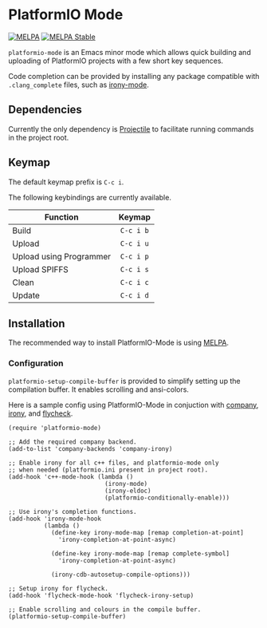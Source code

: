 # PlatformIO Mode
[![MELPA](https://melpa.org/packages/platformio-mode-badge.svg)](https://melpa.org/#/platformio-mode)
[![MELPA Stable](https://stable.melpa.org/packages/platformio-mode-badge.svg)](https://stable.melpa.org/#/platformio-mode)


`platformio-mode` is an Emacs minor mode which allows quick building and uploading of
PlatformIO projects with a few short key sequences.

Code completion can be provided by installing any package compatible with `.clang_complete` files,
such as [irony-mode](https://github.com/Sarcasm/irony-mode).


## Dependencies

Currently the only dependency is [Projectile](https://github.com/bbatsov/projectile)
to facilitate running commands in the project root.


## Keymap

The default keymap prefix is `C-c i`.

The following keybindings are currently available.

| Function                | Keymap    |
| --------                | :-------: |
| Build                   | `C-c i b` |
| Upload                  | `C-c i u` |
| Upload using Programmer | `C-c i p` |
| Upload SPIFFS           | `C-c i s` |
| Clean                   | `C-c i c` |
| Update                  | `C-c i d` |


## Installation

The recommended way to install PlatformIO-Mode is using [MELPA](https://melpa.org/).

### Configuration

`platformio-setup-compile-buffer` is provided to simplify setting up the compilation
buffer. It enables scrolling and ansi-colors.


Here is a sample config using PlatformIO-Mode in conjuction with [company](http://company-mode.github.io/), [irony](https://github.com/Sarcasm/irony-mode), and [flycheck](http://www.flycheck.org/).

```elisp
(require 'platformio-mode)

;; Add the required company backend.
(add-to-list 'company-backends 'company-irony)

;; Enable irony for all c++ files, and platformio-mode only
;; when needed (platformio.ini present in project root).
(add-hook 'c++-mode-hook (lambda ()
                           (irony-mode)
                           (irony-eldoc)
                           (platformio-conditionally-enable)))

;; Use irony's completion functions.
(add-hook 'irony-mode-hook
          (lambda ()
            (define-key irony-mode-map [remap completion-at-point]
              'irony-completion-at-point-async)

            (define-key irony-mode-map [remap complete-symbol]
              'irony-completion-at-point-async)

            (irony-cdb-autosetup-compile-options)))
            
;; Setup irony for flycheck.
(add-hook 'flycheck-mode-hook 'flycheck-irony-setup)

;; Enable scrolling and colours in the compile buffer.
(platformio-setup-compile-buffer)
```
